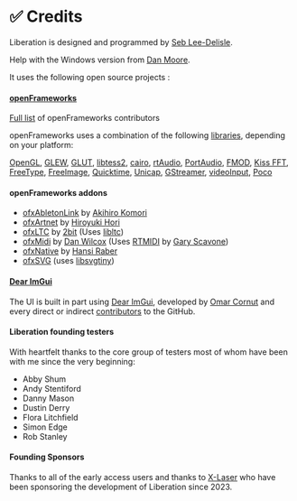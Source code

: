 # ✅ Credits

Liberation is designed and programmed by [Seb Lee-Delisle](https://app.gitbook.com/u/ylIaEEh1DCgBfWngNL7qhvoUTQV2).

Help with the Windows version from [Dan Moore](https://www.makeitdoathing.com).&#x20;

It uses the following open source projects :&#x20;

#### [openFrameworks](https://openframeworks.cc)

[Full list](https://github.com/openframeworks/openFrameworks/blob/master/THANKS.md) of openFrameworks contributors

openFrameworks uses a combination of the following [libraries](https://github.com/openframeworks/openFrameworks/blob/master/docs/libraries.md), depending on your platform:

[OpenGL](http://www.opengl.org/), [GLEW](http://glew.sourceforge.net/), [GLUT](http://www.opengl.org/resources/libraries/glut/), [libtess2](https://code.google.com/p/libtess2/), [cairo](http://cairographics.org/), [rtAudio](http://www.music.mcgill.ca/~gary/rtaudio/), [PortAudio](http://www.portaudio.com/), [FMOD](http://www.fmod.org/), [Kiss FFT](http://kissfft.sourceforge.net/), [FreeType](http://freetype.sourceforge.net/index2.html), [FreeImage](http://freeimage.sourceforge.net/), [Quicktime](http://developer.apple.com/quicktime/), [Unicap](http://unicap-imaging.org/), [GStreamer](http://gstreamer.freedesktop.org/), [videoInput](https://github.com/ofTheo/videoInput), [Poco](http://pocoproject.org/)&#x20;

#### openFrameworks addons&#x20;

* [ofxAbletonLink](https://github.com/comoc/ofxAbletonLink) by [Akihiro Komori](https://github.com/comoc)
* [ofxArtnet](https://github.com/hiroyuki/ofxArtnet) by [Hiroyuki Hori](https://github.com/hiroyuki)
* [ofxLTC](https://github.com/2bbb/ofxLTC) by [2bit](https://github.com/2bbb) (Uses [libltc](https://github.com/x42/libltc))&#x20;
* [ofxMidi](https://github.com/danomatika/ofxMidi) by [Dan Wilcox](https://github.com/danomatika) (Uses [RTMIDI](https://github.com/thestk/rtmidi) by [Gary Scavone](https://github.com/garyscavone))
* [ofxNative](https://github.com/kritzikratzi/ofxNative) by [Hansi Raber](https://github.com/kritzikratzi)
* [ofxSVG](https://github.com/openframeworks/openFrameworks/tree/master/addons/ofxSvg) (uses [libsvgtiny](https://source.netsurf-browser.org/libsvgtiny.git/))

#### [Dear ImGui](https://github.com/ocornut/imgui)

The UI is built in part using [Dear ImGui](https://github.com/ocornut/imgui), developed by [Omar Cornut](https://www.miracleworld.net/) and every direct or indirect [contributors](https://github.com/ocornut/imgui/graphs/contributors) to the GitHub.&#x20;

#### Liberation founding testers

With heartfelt thanks to the core group of testers most of whom have been with me since the very beginning:&#x20;

* Abby Shum
* Andy Stentiford
* Danny Mason
* Dustin Derry
* Flora Litchfield
* Simon Edge
* Rob Stanley

#### Founding Sponsors

Thanks to all of the early access users and thanks to [X-Laser](https://x-laser.com) who have been sponsoring the development of Liberation since 2023. &#x20;

